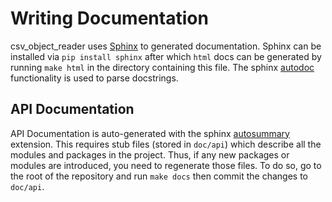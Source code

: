 Writing Documentation
=====================

csv_object_reader uses [Sphinx](http://sphinx-doc.org/) to generated
documentation. Sphinx can be installed via `pip install sphinx` after
which `html` docs can be generated by running `make html` in the
directory containing this file.  The sphinx
[autodoc](http://sphinx-doc.org/ext/autodoc.html) functionality is
used to parse docstrings.


API Documentation
-----------------

API Documentation is auto-generated with the sphinx
[autosummary](http://sphinx-doc.org/ext/autosummary.html)
extension. This requires stub files (stored in `doc/api`) which
describe all the modules and packages in the project. Thus, if any new
packages or modules are introduced, you need to regenerate those
files. To do so, go to the root of the repository and run `make docs`
then commit the changes to `doc/api`.
